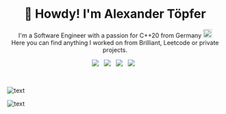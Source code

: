 
<h1 align="center">🤠 Howdy! I'm Alexander Töpfer</h1>
<p align="center">
I'm a Software Engineer with a passion for C++20 from Germany <img src="https://flagpedia.net/data/flags/mini/de.png" width="20"></img><br>
Here you can find anything I worked on from Brilliant, Leetcode or private projects.
</p>
<p align="center">
<img style="display: inline-block; padding-right: 8px;" src="https://img.shields.io/badge/-running-00599C?style=flat&logo=cplusplus"></img>
<img style="display: inline-block; padding-right: 8px;" src="https://img.shields.io/badge/-editing-66595C?style=flat&logo=atom"></img>
<img style="display: inline-block; padding-right: 8px;" src="https://img.shields.io/badge/Tests-passing-609926?style=flat&logo=github"></img>
<img style="display: inline-block; padding-right: 8px;" src="https://img.shields.io/badge/Chess-occasionally-000000?style=flat&logo=lichess"></img>
</p>
<br/>

![text](https://github.com/z3r0k3ys/readme/blob/main/activity-art-v2.png)

![text](https://github-profile-trophy.vercel.app/?username=z3r0k3ys&theme=flat&rank=SSS,SS,S,AAA,AA,A&no-bg=true&no-frame=true)
